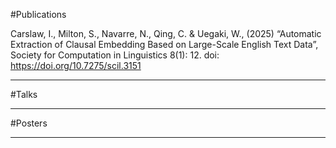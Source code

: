 #Publications

Carslaw, I., Milton, S., Navarre, N., Qing, C. & Uegaki, W., (2025) “Automatic Extraction of Clausal Embedding Based on Large-Scale English Text Data”, Society for Computation in Linguistics 8(1): 12. doi: https://doi.org/10.7275/scil.3151

---

#Talks


---

#Posters


---
